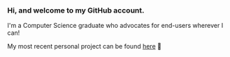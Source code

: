 ### Hi, and welcome to my GitHub account.

I'm a Computer Science graduate who advocates for end-users wherever I can!

My most recent personal project can be found [here](https://github.com/elliott-huge/ChangeCalculator) :rocket:
